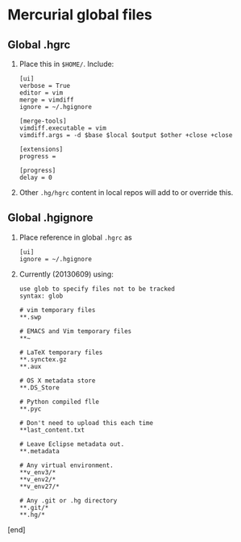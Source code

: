 Mercurial global files
======================


Global .hgrc
------------

 1. Place this in `$HOME/`. Include:

        [ui]
        verbose = True
        editor = vim
        merge = vimdiff
        ignore = ~/.hgignore
        
        [merge-tools]
        vimdiff.executable = vim
        vimdiff.args = -d $base $local $output $other +close +close
        
        [extensions]
        progress =
        
        [progress]
        delay = 0

 1. Other `.hg/hgrc` content in local repos will add to or override this.

Global .hgignore
----------------

 1. Place reference in global `.hgrc` as

        [ui]
        ignore = ~/.hgignore

 1. Currently (20130609) using: 
 
        use glob to specify files not to be tracked
        syntax: glob
        
        # vim temporary files
        **.swp
        
        # EMACS and Vim temporary files
        **~
        
        # LaTeX temporary files
        **.synctex.gz
        **.aux
        
        # OS X metadata store
        **.DS_Store
        
        # Python compiled flle
        **.pyc
        
        # Don't need to upload this each time
        **last_content.txt
        
        # Leave Eclipse metadata out.
        **.metadata
        
        # Any virtual environment.
        **v_env3/*
        **v_env2/*
        **v_env27/*
        
        # Any .git or .hg directory
        **.git/*
        **.hg/*


[end]
